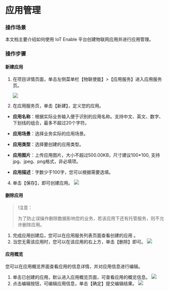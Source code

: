 # 应用管理

### 操作场景

本文档主要介绍如何使用 IoT Enable 平台创建物联网应用并进行应用管理。



### 操作步骤

#### 新建应用

1. 在项目详情页面，单击左侧菜单栏【物联使能】>【应用服务】进入应用服务页。

   ![](https://main.qcloudimg.com/raw/1793f1b6567968e9ce70262f7d3b63bf.png)

2. 在应用服务页，单击【新建】，定义您的应用。

 - **应用名称**：根据实际业务输入便于识别的应用名称。支持中文、英文、数字、下划线的组合，最多不超过20个字符。

 - **应用场景**：选择业务实际的应用场景。

 - **应用类型**：选择要创建的应用类型。

 - **应用图片**：上传应用图片，大小不超过500.00KB，尺寸建议100*100, 支持jpg、jpeg、png格式，非必填项。

 - **应用描述**：字数少于100字，您可以根据需要选填。

4. 单击【保存】，即可创建应用。
   ![](https://main.qcloudimg.com/raw/0dfb23a2d333eb5dfdb68e45738527cb.png)


#### 删除应用

>!注意：
>
>为了防止误操作删除数据影响您的业务，若该应用下还有托管服务，则不允许删除应用。

1. 完成应用创建后，您可以在应用服务列表页面查看创建的应用 。
2. 当您无需该应用时，您可以在该应用的右上方，单击【删除】即可。
   ![](https://main.qcloudimg.com/raw/dbc148ed0c1155a97517ecde8b0fa9c0.png)

#### 应用概览

您可以在应用概览界面查看应用的信息详情，并对应用信息进行编辑。

1. 单击已创建的应用，默认进入应用概览页面，可查看应用的概览信息。
![](https://main.qcloudimg.com/raw/a7a0fb53dd41b6441ec4b9760e495c3f.png)
2. 点击编辑按钮，可编辑应用信息，单击【确定】提交编辑结果。
   ![](https://main.qcloudimg.com/raw/95ed134b9c56ac2f038681eea44964d8.png)





